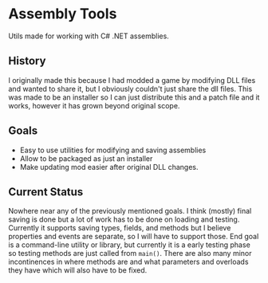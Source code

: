 # Assembly Tools
Utils made for working with C# .NET assemblies.

## History
I originally made this because I had modded a game by modifying DLL files and wanted to share it, but I obviously couldn't just share the dll files. This was made to be an installer so I can just distribute this and a patch file and it works, however it has grown beyond original scope.

## Goals
 - Easy to use utilities for modifying and saving assemblies
 - Allow to be packaged as just an installer
 - Make updating mod easier after original DLL changes.
 
## Current Status
Nowhere near any of the previously mentioned goals. I think (mostly) final saving is done but a lot of work has to be done on loading and testing.
Currently it supports saving types, fields, and methods but I believe properties and events are separate, so I will have to support those.
End goal is a command-line utility or library, but currently it is a early testing phase so testing methods are just called from `main()`.
There are also many minor incontinences in where methods are and what parameters and overloads they have which will also have to be fixed. 
